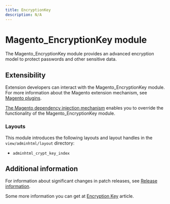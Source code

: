 ```yaml
---
title: EncryptionKey
description: N/A
---
```


# Magento_EncryptionKey module

The Magento_EncryptionKey module provides an advanced encryption model to protect passwords and other sensitive data.

## Extensibility

Extension developers can interact with the Magento_EncryptionKey module. For more information about the Magento extension mechanism, see [Magento plugins](https://developer.adobe.com/commerce/php/development/components/plugins/).

[The Magento dependency injection mechanism](https://developer.adobe.com/commerce/php/development/components/dependency-injection/) enables you to override the functionality of the Magento_EncryptionKey module.

### Layouts

This module introduces the following layouts and layout handles in the `view/adminhtml/layout` directory:

- `adminhtml_crypt_key_index`

## Additional information

For information about significant changes in patch releases, see [Release information](https://experienceleague.adobe.com/docs/commerce-operations/release/notes/overview.html).

Some more information you can get at [Encryption Key](https://experienceleague.adobe.com/docs/commerce-admin/systems/security/encryption-key.html) article.
